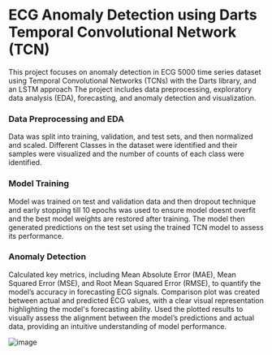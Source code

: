 # ECG Anomaly Detection using Darts Temporal Convolutional Network (TCN)
This project focuses on anomaly detection in ECG 5000 time series dataset using Temporal Convolutional Networks (TCNs) with the Darts library, and an LSTM approach The project includes data preprocessing, exploratory data analysis (EDA), forecasting, and anomaly detection and visualization.

### Data Preprocessing and EDA
Data was split into training, validation, and test sets, and then normalized and scaled. Different Classes in the dataset were identified and their samples were visualized and the number of counts of each class were identified. 

### Model Training
Model was trained on test and validation data and then dropout technique and early stopping till 10 epochs was used to ensure model doesnt overfit and the best model weights are restored after training. The model then generated predictions on the test set using the trained TCN model to assess its performance.

### Anomaly Detection
Calculated key metrics, including Mean Absolute Error (MAE), Mean Squared Error (MSE), and Root Mean Squared Error (RMSE), to quantify the model’s accuracy in forecasting ECG signals. Comparison plot was created between actual and predicted ECG values, with a clear visual representation highlighting the model's forecasting ability. Used the plotted results to visually assess the alignment between the model’s predictions and actual data, providing an intuitive understanding of model performance.

![image](https://github.com/user-attachments/assets/dc4e5445-189d-4993-856b-83b885956d6f)
